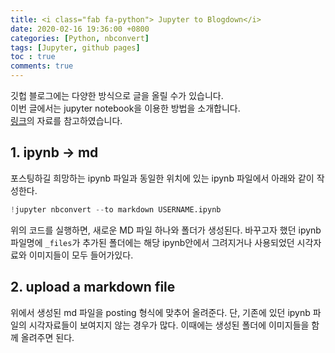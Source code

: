 ```yaml
---
title: <i class="fab fa-python"> Jupyter to Blogdown</i>
date: 2020-02-16 19:36:00 +0800
categories: [Python, nbconvert]
tags: [Jupyter, github pages]
toc : true
comments: true
---
```


깃헙 블로그에는 다양한 방식으로 글을 올릴 수가 있습니다.  
이번 글에서는 jupyter notebook을 이용한 방법을 소개합니다.  
[링크](https://www.timlrx.com/2018/03/25/uploading-jupyter-notebook-files-to-blogdown/)의 자료를 참고하였습니다.



## 1. ipynb -> md
포스팅하길 희망하는 ipynb 파일과 동일한 위치에 있는 ipynb 파일에서 아래와 같이 작성한다.
```python
!jupyter nbconvert --to markdown USERNAME.ipynb
```
위의 코드를 실행하면, 새로운 MD 파일 하나와 폴더가 생성된다.
바꾸고자 했던 ipynb 파일명에 `_files`가 추가된 폴더에는 해당 ipynb안에서 그려지거나 사용되었던 시각자료와 이미지들이 모두 들어가있다.


## 2. upload a markdown file
위에서 생성된 md 파일을 posting 형식에 맞추어 올려준다.
단, 기존에 있던 ipynb 파일의 시각자료들이 보여지지 않는 경우가 많다.
이때에는 생성된 폴더에 이미지들을 함께 올려주면 된다.
